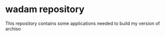 # wadam repository
This repository contains some applications needed to build my version of archiso
